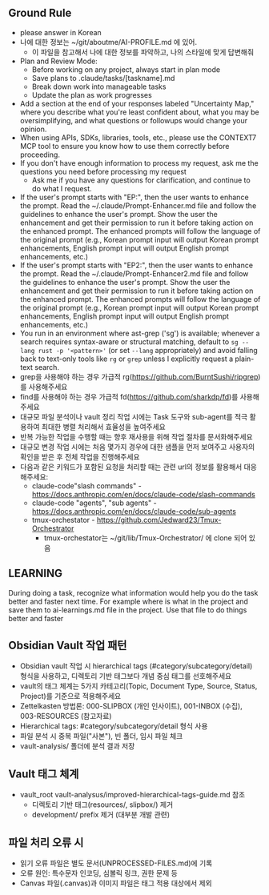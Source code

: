 ## Ground Rule

- please answer in Korean
- 나에 대한 정보는 ~/git/aboutme/AI-PROFILE.md 에 있어.
  - 이 파일을 참고해서 나에 대한 정보를 파악하고, 나의 스타일에 맞게 답변해줘
- Plan and Review Mode:
  - Before working on any project, always start in plan mode
  - Save plans to .claude/tasks/[taskname].md
  - Break down work into manageable tasks
  - Update the plan as work progresses
- Add a section at the end of your responses labeled "Uncertainty Map," where you describe what you're least confident about, what you may be oversimplifying, and what questions or followups would change your opinion.
- When using APIs, SDKs, libraries, tools, etc., please use the CONTEXT7 MCP
  tool to ensure you know how to use them correctly before proceeding.
- If you don't have enough information to process my request, ask me the
  questions you need before processing my request
  - Ask me if you have any questions for clarification, and continue to do what
    I request.
- If the user's prompt starts with "EP:", then the user wants to enhance the
  prompt. Read the ~/.claude/Prompt-Enhancer.md file and follow the
  guidelines to enhance the user's prompt. Show the user the enhancement and get
  their permission to run it before taking action on the enhanced prompt. The
  enhanced prompts will follow the language of the original prompt (e.g., Korean
  prompt input will output Korean prompt enhancements, English prompt input will
  output English prompt enhancements, etc.)
- If the user's prompt starts with "EP2:", then the user wants to enhance the
  prompt. Read the ~/.claude/Prompt-Enhancer2.md file and follow the
  guidelines to enhance the user's prompt. Show the user the enhancement and get
  their permission to run it before taking action on the enhanced prompt. The
  enhanced prompts will follow the language of the original prompt (e.g., Korean
  prompt input will output Korean prompt enhancements, English prompt input will
  output English prompt enhancements, etc.)
- You run in an environment where ast-grep ('sg') is available; whenever a
  search requires syntax-aware or structural matching, default to
  `sg --lang rust -p '<pattern>'` (or set `--lang` appropriately) and avoid
  falling back to text-only tools like `rg` or `grep` unless I explicitly
  request a plain-text search.
- grep을 사용해야 하는 경우 가급적 rg(https://github.com/BurntSushi/ripgrep)를 사용해주세요
- find를 사용해야 하는 경우 가급적 fd(https://github.com/sharkdp/fd)를 사용해주세요
- 대규모 파일 분석이나 vault 정리 작업 시에는 Task 도구와 sub-agent를 적극
  활용하여 최대한 병렬 처리해서 효율성을 높여주세요
- 반복 가능한 작업을 수행할 때는 향후 재사용을 위해 작업 절차를 문서화해주세요
- 대규모 변경 작업 시에는 처음 몇가지 경우에 대한 샘플을 먼저 보여주고 사용자의
  확인을 받은 후 전체 작업을 진행해주세요
- 다음과 같은 키워드가 포함된 요청을 처리할 때는 관련 url의 정보를 활용해서
  대응해주세요:
  - claude-code"slash commands" -
    <https://docs.anthropic.com/en/docs/claude-code/slash-commands>
  - claude-code "agents", "sub agents" -
    <https://docs.anthropic.com/en/docs/claude-code/sub-agents>
  - tmux-orchestator - <https://github.com/Jedward23/Tmux-Orchestrator>
    - tmux-orchestator는 ~/git/lib/Tmux-Orchestrator/ 에 clone 되어
      있음

## LEARNING

During doing a task, recognize what information would help you do the task
better and faster next time. For example where is what in the project and save
them to ai-learnings.md file in the project. Use that file to do things better
and faster

## Obsidian Vault 작업 패턴

- Obsidian vault 작업 시 hierarchical tags (#category/subcategory/detail) 형식을
  사용하고, 디렉토리 기반 태그보다 개념 중심 태그를 선호해주세요
- vault의 태그 체계는 5가지 카테고리(Topic, Document Type, Source, Status,
  Project)를 기준으로 적용해주세요
- Zettelkasten 방법론: 000-SLIPBOX (개인 인사이트), 001-INBOX (수집),
  003-RESOURCES (참고자료)
- Hierarchical tags: #category/subcategory/detail 형식 사용
- 파일 분석 시 중복 파일("사본"), 빈 폴더, 임시 파일 체크
- vault-analysis/ 폴더에 분석 결과 저장

## Vault 태그 체계

- vault_root vault-analysus/improved-hierarchical-tags-guide.md 참조
  - 디렉토리 기반 태그(resources/, slipbox/) 제거
  - development/ prefix 제거 (대부분 개발 관련)

## 파일 처리 오류 시

- 읽기 오류 파일은 별도 문서(UNPROCESSED-FILES.md)에 기록
- 오류 원인: 특수문자 인코딩, 심볼릭 링크, 권한 문제 등
- Canvas 파일(.canvas)과 이미지 파일은 태그 적용 대상에서 제외
